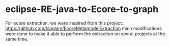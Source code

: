 # eclipse-RE-java-to-Ecore-to-graph

For ecore extraction, we were inspired from this project: https://github.com/tsaglam/EcoreMetamodelExtraction
main modifications were done to make it able to perform the extraction on sevral projects at the same time.

